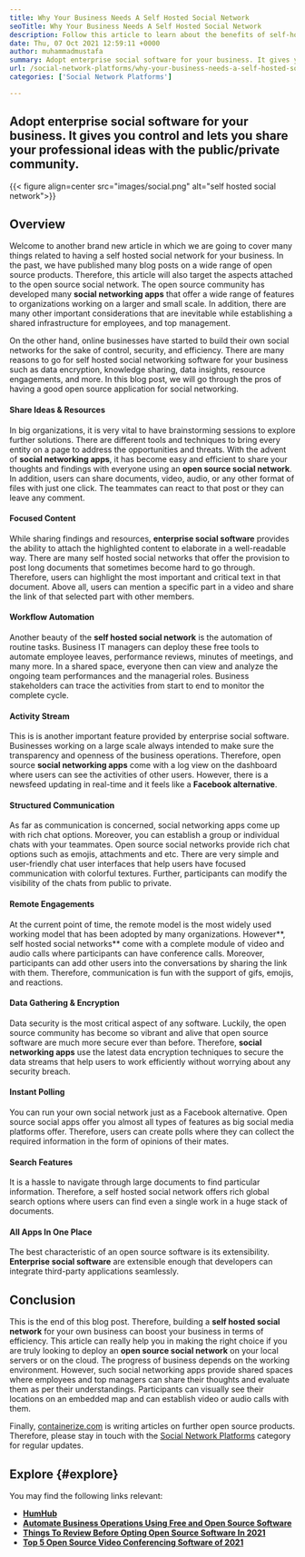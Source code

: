 ```yaml
---
title: Why Your Business Needs A Self Hosted Social Network
seoTitle: Why Your Business Needs A Self Hosted Social Network
description: Follow this article to learn about the benefits of self-hosted social network for business. It lets you build public/private spaces for teams and individuals.
date: Thu, 07 Oct 2021 12:59:11 +0000
author: muhammadmustafa
summary: Adopt enterprise social software for your business. It gives you control and lets you share your professional ideas with the public/private community.
url: /social-network-platforms/why-your-business-needs-a-self-hosted-social-network/
categories: ['Social Network Platforms']

---
```

## Adopt enterprise social software for your business. It gives you control and lets you share your professional ideas with the public/private community.

{{< figure align=center src="images/social.png" alt="self hosted social network">}}  

## Overview

Welcome to another brand new article in which we are going to cover many things related to having a self hosted social network for your business. In the past, we have published many blog posts on a wide range of open source products. Therefore, this article will also target the aspects attached to the open source social network. The open source community has developed many **social networking apps** that offer a wide range of features to organizations working on a larger and small scale. In addition, there are many other important considerations that are inevitable while establishing a shared infrastructure for employees, and top management. 

On the other hand, online businesses have started to build their own social networks for the sake of control, security, and efficiency. There are many reasons to go for self hosted social networking software for your business such as data encryption, knowledge sharing, data insights, resource engagements, and more. In this blog post, we will go through the pros of having a good open source application for social networking. 

#### Share Ideas & Resources 

In big organizations, it is very vital to have brainstorming sessions to explore further solutions. There are different tools and techniques to bring every entity on a page to address the opportunities and threats. With the advent of **social networking apps**, it has become easy and efficient to share your thoughts and findings with everyone using an **open source social network**. In addition, users can share documents, video, audio, or any other format of files with just one click. The teammates can react to that post or they can leave any comment.

#### Focused Content 

While sharing findings and resources, **enterprise social software** provides the ability to attach the highlighted content to elaborate in a well-readable way. There are many self hosted social networks that offer the provision to post long documents that sometimes become hard to go through. Therefore, users can highlight the most important and critical text in that document. Above all, users can mention a specific part in a video and share the link of that selected part with other members.

#### Workflow Automation

Another beauty of the **self hosted social network** is the automation of routine tasks. Business IT managers can deploy these free tools to automate employee leaves, performance reviews, minutes of meetings, and many more. In a shared space, everyone then can view and analyze the ongoing team performances and the managerial roles. Business stakeholders can trace the activities from start to end to monitor the complete cycle. 

#### Activity Stream 

This is is another important feature provided by enterprise social software. Businesses working on a large scale always intended to make sure the transparency and openness of the business operations. Therefore, open source **social networking apps** come with a log view on the dashboard where users can see the activities of other users. However, there is a newsfeed updating in real-time and it feels like a **Facebook alternative**.

#### Structured Communication 

As far as communication is concerned, social networking apps come up with rich chat options. Moreover, you can establish a group or individual chats with your teammates. Open source social networks provide rich chat options such as emojis, attachments and etc. There are very simple and user-friendly chat user interfaces that help users have focused communication with colorful textures. Further, participants can modify the visibility of the chats from public to private.

#### Remote Engagements 

At the current point of time, the remote model is the most widely used working model that has been adopted by many organizations. However**, self hosted social networks** come with a complete module of video and audio calls where participants can have conference calls. Moreover, participants can add other users into the conversations by sharing the link with them. Therefore, communication is fun with the support of gifs, emojis, and reactions. 

#### Data Gathering & Encryption 

Data security is the most critical aspect of any software. Luckily, the open source community has become so vibrant and alive that open source software are much more secure ever than before. Therefore, **social networking apps** use the latest data encryption techniques to secure the data streams that help users to work efficiently without worrying about any security breach. 

#### Instant Polling 

You can run your own social network just as a Facebook alternative. Open source social apps offer you almost all types of features as big social media platforms offer. Therefore, users can create polls where they can collect the required information in the form of opinions of their mates.

#### Search Features

It is a hassle to navigate through large documents to find particular information. Therefore, a self hosted social network offers rich global search options where users can find even a single work in a huge stack of documents.

#### All Apps In One Place 

The best characteristic of an open source software is its extensibility. **Enterprise social software** are extensible enough that developers can integrate third-party applications seamlessly. 

## Conclusion 

This is the end of this blog post. Therefore, building a **self hosted social network** for your own business can boost your business in terms of efficiency. This article can really help you in making the right choice if you are truly looking to deploy an **open source social network** on your local servers or on the cloud. The progress of business depends on the working environment. However, such social networking apps provide shared spaces where employees and top managers can share their thoughts and evaluate them as per their understandings. Participants can visually see their locations on an embedded map and can establish video or audio calls with them.

Finally, [containerize.com][1] is writing articles on further open source products. Therefore, please stay in touch with the [Social Network Platforms][2] category for regular updates.

## Explore {#explore}

You may find the following links relevant:

  * **[HumHub][3]**
  * **[Automate Business Operations Using Free and Open Source Software][4]**
  * **[Things To Review Before Opting Open Source Software In 2021][5]**
  * [**Top 5 Open Source Video Conferencing Software of 2021**][6]

 [1]: https://www.containerize.com/
 [2]: https://products.containerize.com/social-network-platforms/
 [3]: https://products.containerize.com/social-network-platforms/humhub/
 [4]: https://blog.containerize.com/2020/08/27/automate-business-operations-using-open-source-software/
 [5]: https://blog.containerize.com/2021/09/29/things-to-review-before-opting-open-source-software-in-2021/
 [6]: https://blog.containerize.com/2021/01/22/top-5-open-source-video-conferencing-software-of-2021/